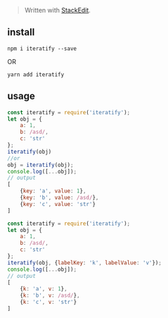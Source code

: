 
> Written with [StackEdit](https://stackedit.io/).

## install ##

```shell
npm i iteratify --save
```
OR
```shell
yarn add iteratify
```

## usage ##

```javascript
const iteratify = require('iteratify');
let obj = {
	a: 1,
	b: /asd/,
	c: 'str'
};
iteratify(obj)
//or
obj = iteratify(obj);
console.log([...obj]);
// output
[
	{key: 'a', value: 1},
	{key: 'b', value: /asd/},
	{key: 'c', value: 'str'}
]
```

```javascript
const iteratify = require('iteratify');
let obj = {
	a: 1,
	b: /asd/,
	c: 'str'
};
iteratify(obj, {labelKey: 'k', labelValue: 'v'});
console.log([...obj]);
// output
[
	{k: 'a', v: 1},
	{k: 'b', v: /asd/},
	{k: 'c', v: 'str'}
]
```
